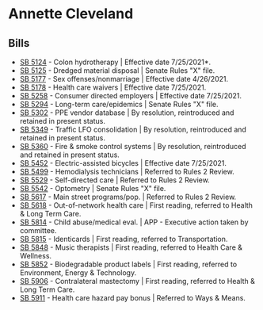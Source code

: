 # Annette Cleveland
## Bills
* [SB 5124](/bill/2021-22/sb/5124/) - Colon hydrotherapy | Effective date 7/25/2021*.
* [SB 5125](/bill/2021-22/sb/5125/) - Dredged material disposal | Senate Rules "X" file.
* [SB 5177](/bill/2021-22/sb/5177/) - Sex offenses/nonmarriage | Effective date 4/26/2021.
* [SB 5178](/bill/2021-22/sb/5178/) - Health care waivers | Effective date 7/25/2021.
* [SB 5258](/bill/2021-22/sb/5258/) - Consumer directed employers | Effective date 7/25/2021.
* [SB 5294](/bill/2021-22/sb/5294/) - Long-term care/epidemics | Senate Rules "X" file.
* [SB 5302](/bill/2021-22/sb/5302/) - PPE vendor database | By resolution, reintroduced and retained in present status.
* [SB 5349](/bill/2021-22/sb/5349/) - Traffic LFO consolidation | By resolution, reintroduced and retained in present status.
* [SB 5360](/bill/2021-22/sb/5360/) - Fire & smoke control systems | By resolution, reintroduced and retained in present status.
* [SB 5452](/bill/2021-22/sb/5452/) - Electric-assisted bicycles | Effective date 7/25/2021.
* [SB 5499](/bill/2021-22/sb/5499/) - Hemodialysis technicians | Referred to Rules 2 Review.
* [SB 5529](/bill/2021-22/sb/5529/) - Self-directed care | Referred to Rules 2 Review.
* [SB 5542](/bill/2021-22/sb/5542/) - Optometry | Senate Rules "X" file.
* [SB 5617](/bill/2021-22/sb/5617/) - Main street programs/pop. | Referred to Rules 2 Review.
* [SB 5618](/bill/2021-22/sb/5618/) - Out-of-network health care | First reading, referred to Health & Long Term Care.
* [SB 5814](/bill/2021-22/sb/5814/) - Child abuse/medical eval. | APP - Executive action taken by committee.
* [SB 5815](/bill/2021-22/sb/5815/) - Identicards | First reading, referred to Transportation.
* [SB 5848](/bill/2021-22/sb/5848/) - Music therapists | First reading, referred to Health Care & Wellness.
* [SB 5852](/bill/2021-22/sb/5852/) - Biodegradable product labels | First reading, referred to Environment, Energy & Technology.
* [SB 5906](/bill/2021-22/sb/5906/) - Contralateral mastectomy | First reading, referred to Health & Long Term Care.
* [SB 5911](/bill/2021-22/sb/5911/) - Health care hazard pay bonus | Referred to Ways & Means.
